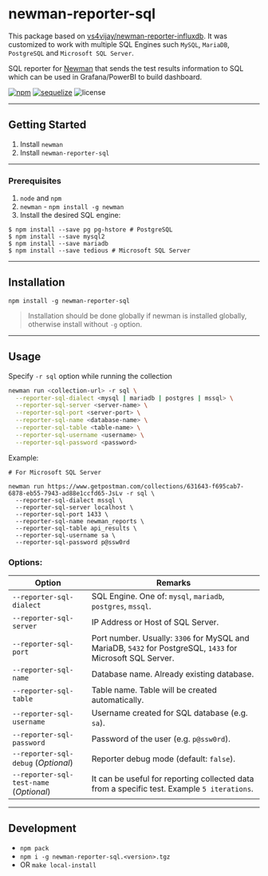 # newman-reporter-sql

This package based on [vs4vijay/newman-reporter-influxdb](https://github.com/vs4vijay/newman-reporter-influxdb). It was customized to work with multiple SQL Engines such `MySQL`, `MariaDB`, `PostgreSQL` and `Microsoft SQL Server`.

SQL reporter for [Newman](https://github.com/postmanlabs/newman) that sends the test results information to SQL which can be used in Grafana/PowerBI to build dashboard.

<a href="https://www.npmjs.com/package/newman-reporter-sql"><img alt="npm" src="https://badgen.net/badge/release/v1.0.9/red?icon=npm" /></a>
<a href=""><img alt="sequelize" src="https://badgen.net/badge/sequelize/v6.3.5/yellow?icon=npm"/></a>
<img alt="license" src="https://badgen.net/badge/license/MIT/blue">

---

## Getting Started

1. Install `newman`
2. Install `newman-reporter-sql`

---

### Prerequisites

1. `node` and `npm`
2. `newman` - `npm install -g newman`
3. Install the desired SQL engine:
```console
$ npm install --save pg pg-hstore # PostgreSQL
$ npm install --save mysql2
$ npm install --save mariadb
$ npm install --save tedious # Microsoft SQL Server
```

---

## Installation

```console
npm install -g newman-reporter-sql
```

> Installation should be done globally if newman is installed globally, otherwise install without `-g` option.

---

## Usage

Specify `-r sql` option while running the collection

```bash
newman run <collection-url> -r sql \
  --reporter-sql-dialect <mysql | mariadb | postgres | mssql> \
  --reporter-sql-server <server-name> \
  --reporter-sql-port <server-port> \
  --reporter-sql-name <database-name> \
  --reporter-sql-table <table-name> \
  --reporter-sql-username <username> \
  --reporter-sql-password <password>
```

Example:

```
# For Microsoft SQL Server

newman run https://www.getpostman.com/collections/631643-f695cab7-6878-eb55-7943-ad88e1ccfd65-JsLv -r sql \
  --reporter-sql-dialect mssql \
  --reporter-sql-server localhost \
  --reporter-sql-port 1433 \
  --reporter-sql-name newman_reports \
  --reporter-sql-table api_results \
  --reporter-sql-username sa \
  --reporter-sql-password p@ssw0rd
```

### Options:

**Option** | **Remarks**
--- | --- 
`--reporter-sql-dialect` | SQL Engine. One of: `mysql`, `mariadb`, `postgres`, `mssql`.
`--reporter-sql-server` | IP Address or Host of SQL Server.
`--reporter-sql-port` | Port number. Usually: `3306` for MySQL and MariaDB, `5432` for PostgreSQL, `1433` for Microsoft SQL Server.
`--reporter-sql-name` | Database name. Already existing database.
`--reporter-sql-table` | Table name. Table will be created automatically.
`--reporter-sql-username` | Username created for SQL database (e.g. `sa`).
`--reporter-sql-password` | Password of the user (e.g. `p@ssw0rd`).
`--reporter-sql-debug` (*Optional*) | Reporter debug mode (default: `false`).
`--reporter-sql-test-name` (*Optional*) | It can be useful for reporting collected data from a specific test. Example `5 iterations`.

---

## Development

- `npm pack`
- `npm i -g newman-reporter-sql.<version>.tgz`
- OR `make local-install`
